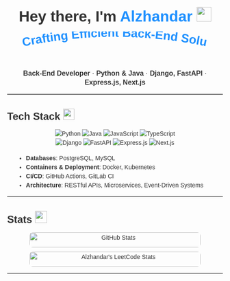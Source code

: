 <!-- Use a container with inline styles for basic font control -->
<div style="
  font-family: Poppins, 'Trebuchet MS', sans-serif;
  color: #333;
  line-height: 1.5em;
  margin: 0 auto;
  max-width: 900px;
">

<!-- Heading with an unusual animated emoji -->
<h1 align="center" style="font-size: 2.5em; margin-top: 1em;">
  Hey there, I'm 
  <span style="color:#1E90FF;">Alzhandar</span>
  <img src="https://media.giphy.com/media/kH1DBkPNyZPOk0BxrM/giphy.gif" width="34" height="34" />
</h1>

<!-- Subtle SVG animation with bigger text for emphasis -->
<div align="center" style="margin-bottom: 1em;">
  <svg width="470" height="70" viewBox="0 0 470 70" xmlns="http://www.w3.org/2000/svg">
    <path id="curvePath" d="M20,35 Q235,-10 450,35" fill="none" stroke="none" />
    <text font-size="28" font-weight="bold" fill="#1E90FF">
      <textPath href="#curvePath" startOffset="0">
        Crafting Efficient Back-End Solutions...
      </textPath>
      <animate 
        attributeName="startOffset" 
        from="0" 
        to="230" 
        dur="6s" 
        repeatCount="indefinite" />
    </text>
  </svg>
</div>

<!-- Brief role overview -->
<p align="center" style="font-size: 1.15em;">
  <strong>Back-End Developer</strong> · 
  <strong>Python &amp; Java</strong> · 
  <strong>Django, FastAPI</strong> · 
  <strong>Express.js, Next.js</strong>
</p>

<hr style="border: 0; border-top: 1px solid #ccc;" />

<!-- Tech Stack Section with animated gear emoji -->
<h2 style="font-size: 1.7em;">
  Tech Stack 
  <img src="https://media.giphy.com/media/3o7TKy0pr68T3uGUW4/giphy.gif" width="26" height="26" />
</h2>

<div align="center" style="margin: 15px 0;">
  <!-- Programming Languages -->
  <img src="https://img.shields.io/badge/Python-3776AB?style=for-the-badge&logo=python&logoColor=white" alt="Python" />
  <img src="https://img.shields.io/badge/Java-ED8B00?style=for-the-badge&logo=java&logoColor=white" alt="Java" />
  <img src="https://img.shields.io/badge/JavaScript-F7E018?style=for-the-badge&logo=javascript&logoColor=000" alt="JavaScript" />
  <img src="https://img.shields.io/badge/TypeScript-3178C6?style=for-the-badge&logo=typescript&logoColor=white" alt="TypeScript" />
  <br/>
  <!-- Frameworks -->
  <img src="https://img.shields.io/badge/Django-0C4B33?style=for-the-badge&logo=django&logoColor=white" alt="Django" />
  <img src="https://img.shields.io/badge/FastAPI-009688?style=for-the-badge&logo=fastapi&logoColor=white" alt="FastAPI" />
  <img src="https://img.shields.io/badge/Express.js-404D59?style=for-the-badge" alt="Express.js" />
  <img src="https://img.shields.io/badge/Next.js-000000?style=for-the-badge&logo=nextdotjs&logoColor=white" alt="Next.js" />
</div>

<ul style="font-size: 1em; margin-left: 20px;">
  <li><strong>Databases</strong>: PostgreSQL, MySQL</li>
  <li><strong>Containers &amp; Deployment</strong>: Docker, Kubernetes</li>
  <li><strong>CI/CD</strong>: GitHub Actions, GitLab CI</li>
  <li><strong>Architecture</strong>: RESTful APIs, Microservices, Event-Driven Systems</li>
</ul>

<hr style="border: 0; border-top: 1px solid #ccc;" />

<!-- GitHub & LeetCode Stats Section with an animated star or crystal ball -->
<h2 style="font-size: 1.7em;">
  Stats 
  <img src="https://media.giphy.com/media/hvRJCLFzcasrR4ia7z/giphy.gif" width="28" height="28" />
</h2>

<!-- Split area into two columns: GitHub Stats on the left, LeetCode on the right -->
<div align="center" style="display: flex; justify-content: space-around; flex-wrap: wrap; gap: 10px;">

  <!-- GitHub Stats -->
  <div style="flex: 1; min-width: 320px; max-width: 400px;">
    <img 
      src="https://github-readme-stats.vercel.app/api?username=YOUR_GITHUB_USERNAME&show_icons=true&theme=radical" 
      alt="GitHub Stats" 
      width="100%" 
      style="border-radius: 8px; margin-bottom: 10px;"
    />
  </div>

  <!-- LeetCode Progress -->
  <div style="flex: 1; min-width: 320px; max-width: 400px;">
    <img 
      src="https://leetcard.jacoblin.cool/alzhandar?ext=heatmap" 
      alt="Alzhandar's LeetCode Stats" 
      width="100%" 
      style="border-radius: 8px; margin-bottom: 10px;"
    />
  </div>

</div>

<hr style="border: 0; border-top: 1px solid #ccc;" />


</div> <!-- End main container -->
